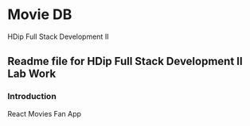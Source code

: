 # Movie DB

 HDip Full Stack Development II

## Readme file for HDip Full Stack Development II Lab Work 

### **Introduction**

React Movies Fan App 